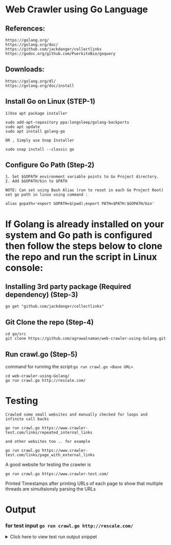 
# Web Crawler using Go Language


## References:

    https://golang.org/
    https://golang.org/doc/
    https://github.com/jackdanger/collectlinks
    https://godoc.org/github.com/PuerkitoBio/goquery

## Downloads:

    https://golang.org/dl/
    https://golang.org/doc/install


## Install Go on Linux (STEP-1)
	1)Use apt package installer
```console
sudo add-apt-repository ppa:longsleep/golang-backports
sudo apt update
sudo apt install golang-go
```
	OR , Simply use Snap Installer
`sudo snap install --classic go`
## Configure Go Path (Step-2)

	1. Set $GOPATH environment variable points to Go Project directory.
	2. Add $GOPATH/bin to $PATH
	
	NOTE: Can set using Bash Alias (run to reset in each Go Project Root)
	set go path in linux using command : 	
```console
alias gopath='export GOPATH=$(pwd);export PATH=$PATH:$GOPATH/bin'
```
# If Golang is already installed on your system and Go path is configured then follow the steps below to clone the repo and run the script in Linux console: 
	
##  Installing 3rd party package (Required dependency) (Step-3)
```console
go get "github.com/jackdanger/collectlinks"
```
	
## Git Clone the repo (Step-4)
```console
cd go/src
git clone https://github.com/agrawalnaman/web-crawler-using-Golang.git
```
## Run crawl.go (Step-5)
command for running the script:`go run crawl.go <Base URL>`
```console
cd web-crawler-using-Golang/
go run crawl.go http://rescale.com/
```

# Testing
	Crawled some small websites and manually checked for loops and infinite call backs
```golang
go run crawl.go https://www.crawler-test.com/links/repeated_internal_links
```
	and other websites too .. for example
```golang
go run crawl.go https://www.crawler-test.com/links/page_with_external_links
```
A good website for testing the crawler is 
```golang
go run crawl.go https://www.crawler-test.com/
```
Printed Timestamps after printing URLs of each page to show that multiple threads are simultaionsly parsing the URLs
# Output
### for test input `go run crawl.go http://rescale.com/`
<details><summary>Click here to view test run output snippet</summary>
<p>

	ubuntu@ip-10-0-0-136:~/go/src/web-crawler-using-Golang$ go run crawl.go http://rescale.com/
	[http://rescale.com/]
	Start time of crawl of this URL: 2020-03-13 22:07:37.810176103 +0000 UTC m=+0.000699272
	Stop time of crawl of this URL : 2020-03-13 22:07:38.578908454 +0000 UTC m=+0.769431501
	http://rescale.com/
		 http://rescale.com/
		 http://rescale.com/jp/
		 http://rescale.com/chs/
		 http://rescale.com/kr/
		 http://rescale.com/products/
		 http://rescale.com/products/enterprise/
		 http://rescale.com/products/advanced/
		 http://rescale.com/products/elements/
		 http://rescale.com/products/government/
		 http://rescale.com/products/universities/
		 http://rescale.com/products/developer/
		 http://rescale.com/features/
		 http://rescale.com/features/visualization/
		 http://rescale.com/security/
		 http://rescale.com/pricing/
		 http://rescale.com/infrastructure/
		 http://rescale.com/features/file-management/
		 http://rescale.com/features/admin-portal/
		 http://rescale.com/features/api/
		 http://rescale.com/features/workflow/
		 http://rescale.com/
		 http://rescale.com/aws/
		 http://rescale.com/azure/
		 http://rescale.com/gcp/
		 http://rescale.com/ibm/
		 http://rescale.com/ansys/
		 http://rescale.com/avl/
		 http://rescale.com/siemens/
		 http://rescale.com/solutions/
		 http://rescale.com/solutions/engineers-and-scientists/
		 http://rescale.com/solutions/cxos/
		 http://rescale.com/solutions/hpc-management/
		 http://rescale.com/solutions/academia/
		 http://rescale.com/solutions/startups/
		 http://rescale.com/solutions/aerospace/
		 http://rescale.com/solutions/automotive/
		 http://rescale.com/solutions/consumer-products/
		 http://rescale.com/solutions/eda-and-electronics/
		 http://rescale.com/solutions/oil-and-gas/
		 http://rescale.com/solutions/life-sciences/
		 http://rescale.com/solutions/autonomous-driving/
		 http://rescale.com/solutions/automation-api-cli/
		 http://rescale.com/solutions/cae-mdo/
		 http://rescale.com/solutions/digital-twin/
		 http://rescale.com/solutions/driver-assistance-adas/
		 http://rescale.com/solutions/disaster-recovery/
		 http://rescale.com/solutions/iot-big-data/
		 http://rescale.com/solutions/machine-learning/
		 http://rescale.com/solutions/spdm/
		 http://rescale.com/storage/
		 http://rescale.com/software/
		 http://rescale.com/partners/
		 http://rescale.com/partners-list/
		 https://resources.rescale.com/
		 https://docs.rescale.com/
		 https://resources.rescale.com/?wpv-resource-type=white-paper
		 http://rescale.com/about/
		 http://rescale.com/investors/
		 https://resources.rescale.com//blog
		 https://resources.rescale.com//news
		 https://resources.rescale.com//events
		 http://rescale.com/jobs/
		 http://rescale.com/legal/
		 http://rescale.com/signup/
		 http://rescale.com/login/
		 https://info.rescale.com/case-studies/nissan
		 https://info.rescale.com/white-papers/cloud-3.0-the-rise-of-big-compute
		 https://info.rescale.com/case-studies/dinex-reduces-time-to-market-of-exhaust-systems-by-25-percent
		 https://www.youtube.com/watch?v=05HfJ8dZJXE
		 https://info.rescale.com/case-studies/boom-supersonic
		 https://www.youtube.com/watch?v=umiGy7fe5zc
		 https://www.youtube.com/watch?v=h1nsUGuklHw
		 https://www.youtube.com/watch?v=tPaq3Hmeg5Y
		 https://resources.rescale.com/?wpv-resource-type=video
		 https://resources.rescale.com/resource/a3-project-vahana-rescale-power-personal-flight/
		 https://resources.rescale.com/boom-technology-leverages-rescale-platform-to-enable-a-rebirth-of-supersonic-passenger-travel/
		 https://resources.rescale.com/resource/the-need-for-speed-drives-nascars-richard-childress-racing-to-the-cloud/
		 https://support.rescale.com/customer/en/portal/articles/2778993-trek-bicycle-uses-rescale-to-run-cutting-edge-coupled-optimization-analysis
		 http://rescale.com/booking/
		 https://resources.rescale.com/events/
		 https://resources.rescale.com/news/
		 https://resources.rescale.com/rescale-enables-faster-time-to-market-for-nissan/
		 https://resources.rescale.com/announcements/rescale-announces-strategic-partnership-offering-with-siemens-plm/
		 https://resources.rescale.com/announcements/rescale-announces-innovations-to-accelerate-time-to-results/
		 https://resources.rescale.com/announcements/rescale-receives-2018-hpcwire-editors-choice-award-for-best-hpc-in-the-cloud-platform/
		 https://resources.rescale.com/blog
		 http://info.rescale.com/contact_sales
		 https://www.linkedin.com/company/rescale/
		 https://twitter.com/rescaleinc
		 https://www.facebook.com/rescaleinc/
	Start time of crawl of this URL: 2020-03-13 22:07:38.586394942 +0000 UTC m=+0.776918083
	Stop time of crawl of this URL : 2020-03-13 22:07:39.315722492 +0000 UTC m=+1.506245536
	http://rescale.com/products/
		 http://rescale.com/
		 http://rescale.com/products/
		 http://rescale.com/jp/products/
		 http://rescale.com/chs/products/
		 http://rescale.com/kr/products/
		 http://rescale.com/products/enterprise/
		 http://rescale.com/products/advanced/
		 http://rescale.com/products/elements/
		 http://rescale.com/products/government/
		 http://rescale.com/products/universities/
		 http://rescale.com/products/developer/
		 http://rescale.com/features/
		 http://rescale.com/features/visualization/
		 http://rescale.com/security/
		 http://rescale.com/pricing/
		 http://rescale.com/infrastructure/
		 http://rescale.com/features/file-management/
		 http://rescale.com/features/admin-portal/
		 http://rescale.com/features/api/
		 http://rescale.com/features/workflow/
		 http://rescale.com/products/
		 http://rescale.com/aws/
		 http://rescale.com/azure/
		 http://rescale.com/gcp/
		 http://rescale.com/ibm/
		 http://rescale.com/ansys/
		 http://rescale.com/avl/
		 http://rescale.com/siemens/
		 http://rescale.com/solutions/
		 http://rescale.com/solutions/engineers-and-scientists/
		 http://rescale.com/solutions/cxos/
		 http://rescale.com/solutions/hpc-management/
		 http://rescale.com/solutions/academia/
		 http://rescale.com/solutions/startups/
		 http://rescale.com/solutions/aerospace/
		 http://rescale.com/solutions/automotive/
		 http://rescale.com/solutions/consumer-products/
		 http://rescale.com/solutions/eda-and-electronics/
		 http://rescale.com/solutions/oil-and-gas/
		 http://rescale.com/solutions/life-sciences/
		 http://rescale.com/solutions/autonomous-driving/
		 http://rescale.com/solutions/automation-api-cli/
		 http://rescale.com/solutions/cae-mdo/
		 http://rescale.com/solutions/digital-twin/
		 http://rescale.com/solutions/driver-assistance-adas/
		 http://rescale.com/solutions/disaster-recovery/
		 http://rescale.com/solutions/iot-big-data/
		 http://rescale.com/solutions/machine-learning/
		 http://rescale.com/solutions/spdm/
		 http://rescale.com/storage/
		 http://rescale.com/software/
		 http://rescale.com/partners/
		 http://rescale.com/partners-list/
		 https://resources.rescale.com/
		 https://docs.rescale.com/
		 https://resources.rescale.com/?wpv-resource-type=white-paper
		 http://rescale.com/about/
		 http://rescale.com/investors/
		 https://resources.rescale.com//blog
		 https://resources.rescale.com//news
		 https://resources.rescale.com//events
		 http://rescale.com/jobs/
		 http://rescale.com/legal/
		 http://rescale.com/signup/
		 http://rescale.com/login/
		 http://rescale.com/products/pro/
		 http://rescale.com/booking/
		 http://info.rescale.com/contact_sales
		 https://resources.rescale.com/events/
		 https://resources.rescale.com/news/
		 https://resources.rescale.com/rescale-enables-faster-time-to-market-for-nissan/
		 https://resources.rescale.com/announcements/rescale-announces-strategic-partnership-offering-with-siemens-plm/
		 https://resources.rescale.com/announcements/rescale-announces-innovations-to-accelerate-time-to-results/
		 https://resources.rescale.com/announcements/rescale-receives-2018-hpcwire-editors-choice-award-for-best-hpc-in-the-cloud-platform/
		 https://resources.rescale.com/blog
		 https://www.linkedin.com/company/rescale/
		 https://twitter.com/rescaleinc
		 https://www.facebook.com/rescaleinc/
	Start time of crawl of this URL: 2020-03-13 22:07:38.585727075 +0000 UTC m=+0.776250248
	Stop time of crawl of this URL : 2020-03-13 22:07:39.326520789 +0000 UTC m=+1.517043764
	http://rescale.com/chs/
		 http://rescale.com/chs/
		 http://rescale.com/
		 http://rescale.com/jp/
		 http://rescale.com/kr/
		 http://rescale.com/chs/products/
		 http://rescale.com/chs/products/enterprise/
		 http://rescale.com/chs/products/advanced/
		 http://rescale.com/chs/products/elements/
		 http://rescale.com/chs/products/government/
		 http://rescale.com/chs/products/universities/
		 http://rescale.com/chs/products/developer/
		 http://rescale.com/chs/features/
		 http://rescale.com/chs/features/visualization/
		 http://rescale.com/chs/security/
		 http://rescale.com/chs/pricing/
		 http://rescale.com/chs/infrastructure/
		 http://rescale.com/chs/features/file-management/
		 http://rescale.com/chs/features/admin-portal/
		 http://rescale.com/chs/features/api/
		 http://rescale.com/chs/features/workflow/
		 http://rescale.com/chs/
		 http://rescale.com/chs/aws/
		 http://rescale.com/chs/azure/
		 http://rescale.com/chs/gcp/
		 http://rescale.com/chs/ibm/
		 http://rescale.com/chs/ansys/
		 http://rescale.com/chs/avl/
		 http://rescale.com/chs/siemens/
		 http://rescale.com/chs/solutions/
		 http://rescale.com/chs/solutions/engineers-and-scientists/
		 http://rescale.com/chs/solutions/cxos/
		 http://rescale.com/chs/solutions/hpc-management/
		 http://rescale.com/chs/solutions/academia/
		 http://rescale.com/chs/solutions/startups/
		 http://rescale.com/chs/solutions/aerospace/
		 http://rescale.com/chs/solutions/automotive/
		 http://rescale.com/chs/solutions/consumer-products/
		 http://rescale.com/chs/solutions/eda-and-electronics/
		 http://rescale.com/chs/solutions/oil-and-gas/
		 http://rescale.com/chs/solutions/life-sciences/
		 http://rescale.com/chs/solutions/autonomous-driving/
		 http://rescale.com/chs/solutions/automation-api-cli/
		 http://rescale.com/chs/solutions/cae-mdo/
		 http://rescale.com/chs/solutions/digital-twin/
		 http://rescale.com/chs/solutions/driver-assistance-adas/
		 http://rescale.com/chs/solutions/disaster-recovery/
		 http://rescale.com/chs/solutions/iot-big-data/
		 http://rescale.com/chs/solutions/machine-learning/
		 http://rescale.com/chs/solutions/spdm/
		 http://rescale.com/chs/storage/
		 http://rescale.com/chs/software/
		 http://rescale.com/chs/partners/
		 http://rescale.com/chs/partners-list/
		 https://resources.rescale.com/
		 https://docs.rescale.com/
		 https://resources.rescale.com/?wpv-resource-type=white-paper
		 http://rescale.com/chs/about/
		 http://rescale.com/chs/investors/
		 https://resources.rescale.com//blog
		 https://resources.rescale.com//news
		 https://resources.rescale.com//events
		 http://rescale.com/chs/jobs/
		 http://rescale.com/chs/legal/
		 http://rescale.com/signup/
		 http://rescale.com/login/
		 https://info.rescale.com/case-studies/nissan
		 https://info.rescale.com/white-papers/cloud-3.0-the-rise-of-big-compute
		 https://info.rescale.com/case-studies/dinex-reduces-time-to-market-of-exhaust-systems-by-25-percent
		 https://www.youtube.com/watch?v=05HfJ8dZJXE
		 https://info.rescale.com/case-studies/boom-supersonic
		 https://www.youtube.com/watch?v=umiGy7fe5zc
		 https://www.youtube.com/watch?v=h1nsUGuklHw
		 https://www.youtube.com/watch?v=tPaq3Hmeg5Y
		 https://resources.rescale.com/?wpv-resource-type=video
		 https://resources.rescale.com/resource/a3-project-vahana-rescale-power-personal-flight/
		 https://resources.rescale.com/boom-technology-leverages-rescale-platform-to-enable-a-rebirth-of-supersonic-passenger-travel/
		 https://resources.rescale.com/resource/the-need-for-speed-drives-nascars-richard-childress-racing-to-the-cloud/
		 https://support.rescale.com/customer/en/portal/articles/2778993-trek-bicycle-uses-rescale-to-run-cutting-edge-coupled-optimization-analysis
		 http://rescale.com/chs/booking/
		 https://resources.rescale.com/events/
		 https://resources.rescale.com/blog
		 http://info.rescale.com/contact_sales
		 https://www.linkedin.com/company/rescale/
		 https://twitter.com/rescaleinc
		 https://www.facebook.com/rescaleinc/
	Start time of crawl of this URL: 2020-03-13 22:07:38.5852948 +0000 UTC m=+0.775817962
	Stop time of crawl of this URL : 2020-03-13 22:07:39.337943349 +0000 UTC m=+1.528466402
	http://rescale.com/jp/
		 http://rescale.com/jp/
		 http://rescale.com/
		 http://rescale.com/chs/
		 http://rescale.com/kr/
		 http://rescale.com/jp/products/
		 http://rescale.com/jp/products/enterprise/
		 http://rescale.com/jp/products/advanced/
		 http://rescale.com/jp/products/elements/
		 http://rescale.com/jp/products/government/
		 http://rescale.com/jp/products/universities/
		 http://rescale.com/jp/products/developer/
		 http://rescale.com/jp/features/
		 http://rescale.com/jp/features/visualization/
		 http://rescale.com/jp/security/
		 http://rescale.com/jp/pricing/
		 http://rescale.com/jp/infrastructure/
		 http://rescale.com/jp/features/file-management/
		 http://rescale.com/jp/features/admin-portal/
		 http://rescale.com/jp/features/api/
		 http://rescale.com/jp/features/workflow/
		 http://rescale.com/jp/
		 http://rescale.com/jp/aws/
		 http://rescale.com/jp/azure/
		 http://rescale.com/jp/gcp/
		 http://rescale.com/jp/ibm/
		 http://rescale.com/jp/ansys/
		 http://rescale.com/jp/avl/
		 http://rescale.com/jp/siemens/
		 http://rescale.com/jp/solutions/
		 http://rescale.com/jp/solutions/engineers-and-scientists/
		 http://rescale.com/jp/solutions/cxos/
</p>
</details>
	


    
